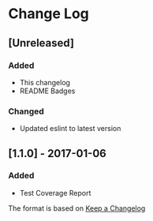 # Change Log

## [Unreleased]
### Added
- This changelog
- README Badges

### Changed
- Updated eslint to latest version

## [1.1.0] - 2017-01-06
### Added
- Test Coverage Report

The format is based on [Keep a Changelog](http://keepachangelog.com/)
